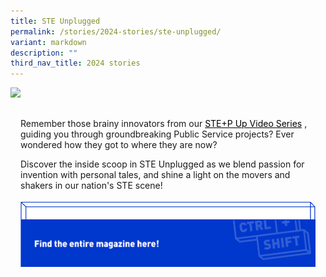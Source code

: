 ```yaml
---
title: STE Unplugged
permalink: /stories/2024-stories/ste-unplugged/
variant: markdown
description: ""
third_nav_title: 2024 stories
---
```

<style>

.mainContainer {
	margin: 16px;
	display: flex;
	position: relative;
	flex-direction: column;
	}
	
	.contentText{
		padding-bottom:32px;
	}
	
	.catBtn {
	border: 0;
	background-color: transparent;
	display: flex;
	flex-wrap: wrap;
	width: 100%;
	max-width: 800px;
	}
	
	.divWrapper {
	width: 100%;
	max-width: 786px;
	height: 100%;
	max-height: 124px;
	display: flex;
	flex-wrap: wrap;
	}
	
	.frontDiv {
	transition: 0.1s linear;
	height: auto;
	max-height: 124px;
	width: 100%;
	max-width: 786px;
	}
	
	.imgFront,
	.imgBack {
	height: 100%;
	width: 100%;
	}
	
	.backDiv {
	position: absolute;
	z-index: -1;
	left: 0px;
	bottom:20px;
	transition: 0.1s ease-in-out;
	width: 100%;
	max-width: 800px;
	height: auto;
	max-height: 135px;
	}
	
	.catBtn:active .frontDiv {
	transform: translate(14px, 14px);
	}
	
	.catBtn:active .backDiv {
	opacity: 0;
	}
	
	.desktopBtn {
	display: flex;
	}
	
	.mobileBtn {
	display: none;
	}
	
@media screen and (max-width:1405px) {

.frontDiv{

max-width: 758px;

}

}

@media screen and (max-width:1279px) {

.frontDiv{

max-width: 590px;

}

.backDiv{

bottom: 23px;

}

}

@media screen and (max-width:1023px) {

.frontDiv{

max-width: 786px;

}

.backDiv{

bottom: 22px;

}

}

  

@media screen and (max-width:880px) {

.frontDiv{

max-width: 89.5vw;

}

}

@media screen and (max-width:860px) {

.catBtn:active .frontDiv {

transform: translate(10px, 10px);

}

  

.frontDiv{

max-width: 88.5vw;

}

}

  

@media screen and (max-width:820px) {

.frontDiv{

max-width: 88.5vw;

}

}

@media screen and (max-width:500px) {

.desktopBtn {

display: none;

}

.mobileBtn {

display: flex;

}

  

.frontDiv{

max-width: 79vw;

}

  

.imgBack{

max-height: 110px;

}

}

  

@media screen and (max-width:414px) {

.frontDiv{

max-width: 78vw;

}

}

a[target="_blank"]:after{

display:none;

}


a.storiesLink{

color:black!important;

}
</style>
![](/images/stories/2024%20Stories%20%20%20STE%20Unplugged/CtrlShift_Editorial_Theme1_CoverImage_Website.jpg)

<div class="mainContainer">
	<div class="contentText">
		<p>Remember those brainy innovators from our <a class="storiesLink" target="_blank" href="https://www.ctrlshift.gov.sg/explore/video-series/">STE+P Up Video Series</a> , guiding you through groundbreaking Public Service projects? Ever wondered how they got to where they are now?</p>
		<p>Discover the inside scoop in STE Unplugged as we blend passion for invention with personal tales, and shine a light on the movers and shakers in our nation's STE scene!</p>
	</div>
	<a target="_blank" href="https://go.gov.sg/ctrlshift-ed-steunplugged-desktop" class="catBtn desktopBtn">
		<div class="divWrapper">
			<div class="frontDiv">
				<img src="/images/Editorial%20Template/CTA_Btn_X2.png" class="imgFront">
			</div>
			<div class="backDiv">
				<img src="/images/Editorial%20Template/CTA_Vector.png" class="imgBack">
			</div>
		</div>
	</a>
	<a target="_blank" href="https://go.gov.sg/ctrlshift-ed-steunplugged-mobile" class="catBtn mobileBtn">
		<div class="divWrapper">
			<div class="frontDiv">
				<img src="/images/Editorial%20Template/cta_btn_mobile_x2.png" class="imgFront">
			</div>
			<div class="backDiv">
				<img src="/images/Editorial%20Template/cta_vector_mobile_x2.png" class="imgBack">
			</div>
		</div>
	</a>
</div>